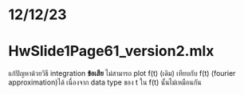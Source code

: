 # 12/12/23

# HwSlide1Page61_version2.mlx
แก้ปัญหาด้วยวิธี integration
**ข้อเสีย**
ไม่สามารถ plot f(t) (เดิม) เทียบกับ f(t) (fourier approximation)ได้
เนื่องจาก data type ของ t ใน f(t) นั้นไม่เหมือนกัน

